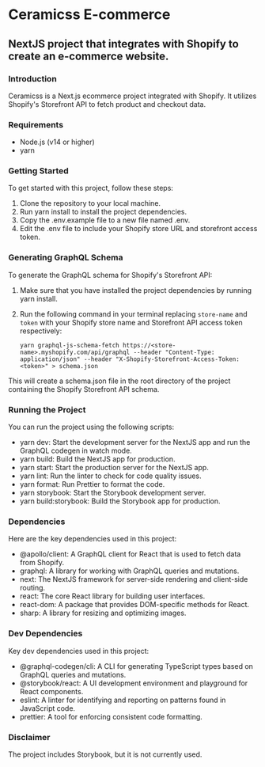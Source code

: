 # Ceramicss E-commerce
## NextJS project that integrates with Shopify to create an e-commerce website.

### Introduction
Ceramicss is a Next.js ecommerce project integrated with Shopify. It utilizes Shopify's Storefront API to fetch product and checkout data.

### Requirements
- Node.js (v14 or higher)
- yarn

### Getting Started
To get started with this project, follow these steps:

1. Clone the repository to your local machine.
2. Run yarn install to install the project dependencies.
3. Copy the .env.example file to a new file named .env.
4. Edit the .env file to include your Shopify store URL and storefront access token.

### Generating GraphQL Schema
To generate the GraphQL schema for Shopify's Storefront API:

1. Make sure that you have installed the project dependencies by running yarn install.

2. Run the following command in your terminal replacing `store-name` and `token` with your Shopify store name and Storefront API access token respectively:

    `yarn graphql-js-schema-fetch https://<store-name>.myshopify.com/api/graphql --header "Content-Type: application/json" --header "X-Shopify-Storefront-Access-Token: <token>" > schema.json`

This will create a schema.json file in the root directory of the project containing the Shopify Storefront API schema.

### Running the Project
You can run the project using the following scripts:

- yarn dev: Start the development server for the NextJS app and run the GraphQL codegen in watch mode.
- yarn build: Build the NextJS app for production.
- yarn start: Start the production server for the NextJS app.
- yarn lint: Run the linter to check for code quality issues.
- yarn format: Run Prettier to format the code.
- yarn storybook: Start the Storybook development server.
- yarn build:storybook: Build the Storybook app for production.

### Dependencies
Here are the key dependencies used in this project:
- @apollo/client: A GraphQL client for React that is used to fetch data from Shopify.
- graphql: A library for working with GraphQL queries and mutations.
- next: The NextJS framework for server-side rendering and client-side routing.
- react: The core React library for building user interfaces.
- react-dom: A package that provides DOM-specific methods for React.
- sharp: A library for resizing and optimizing images.
  
### Dev Dependencies
Key dev dependencies used in this project:

- @graphql-codegen/cli: A CLI for generating TypeScript types based on GraphQL queries and mutations.
- @storybook/react: A UI development environment and playground for React components.
- eslint: A linter for identifying and reporting on patterns found in JavaScript code.
- prettier: A tool for enforcing consistent code formatting.

### Disclaimer
The project includes Storybook, but it is not currently used.
